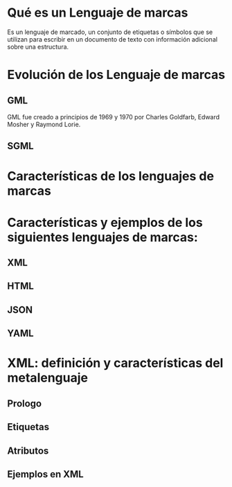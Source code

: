 # Qué es un Lenguaje de marcas
Es un lenguaje de marcado, un conjunto de etiquetas o símbolos que se utilizan para escribir en un documento de texto con información adicional sobre una estructura.
# Evolución de los Lenguaje de marcas
## GML
GML fue creado a principios de 1969 y 1970 por Charles Goldfarb, Edward Mosher y Raymond Lorie.

## SGML

# Características de los lenguajes de marcas

# Características y ejemplos de los siguientes lenguajes de marcas:

## XML

## HTML

## JSON

## YAML

# XML: definición y características del metalenguaje

## Prologo

## Etiquetas

## Atributos

## Ejemplos en XML

